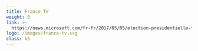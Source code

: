 ```yaml
---
title: France TV
weight: 9
link: >-
  https://news.microsoft.com/fr-fr/2017/05/05/election-presidentielle-france-televisions-microsoft-sallient-lanalyse-valorisation-resultats-direct/
logo: /images/france-tv.svg
class: k5
---
```



